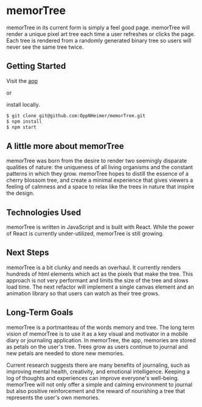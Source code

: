 # memorTree

memorTree in its current form is simply a feel good page. memorTree will render a unique pixel art tree each time a user refreshes or clicks the page. Each tree is rendered from a randomly generated binary tree so users will never see the same tree twice.

## Getting Started

Visit the [app](https://oppnheimer.github.io/memorTree/)

or

install locally.

```bash
$ git clone git@github.com:OppNHeimer/memorTree.git
$ npm install
$ npm start
```

## A little more about memorTree

memorTree was born from the desire to render two seemingly disparate qualities of nature: the uniqueness of all living organisms and the constant patterns in which they grow. memorTree hopes to distill the essence of a cherry blossom tree, and create a minimal experience that gives viewers a feeling of calmness and a space to relax like the trees in nature that inspire the design.

## Technologies Used

memorTree is written in JavaScript and is built with React. While the power of React is currently under-utilized, memorTree is still growing.

## Next Steps

memorTree is a bit clunky and needs an overhaul. It currently renders hundreds of html elements which act as the pixels that make the tree. This approach is not very performant and limits the size of the tree and slows load time. The next refactor will implement a single canvas element and an animation library so that users can watch as their tree grows.

## Long-Term Goals

memorTree is a portmanteau of the words memory and tree. The long term vision of memorTree is to use it as a key visual and motivator in a mobile diary or journaling application. In memorTree, the app, memories are stored as petals on the user's tree. Trees grow as users continue to journal and new petals are needed to store new memories.

Current research suggests there are many benefits of journaling, such as improving mental health, creativity, and emotional intelligence. Keeping a log of thoughts and experiences can improve everyone's well-being. memorTree will not only offer a simple and calming environment to journal but also positive reinforcement and the reward of nourishing a tree that represents the user's own memories.